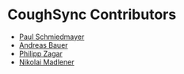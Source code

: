<!--

This source file is part of the CoughSync based on the Stanford Spezi Template Application project

SPDX-FileCopyrightText: 2023 Stanford University

SPDX-License-Identifier: MIT

-->

CoughSync Contributors
=================================

* [Paul Schmiedmayer](https://github.com/PSchmiedmayer)
* [Andreas Bauer](https://github.com/Supereg)
* [Philipp Zagar](https://github.com/philippzagar)
* [Nikolai Madlener](https://github.com/NikolaiMadlener)